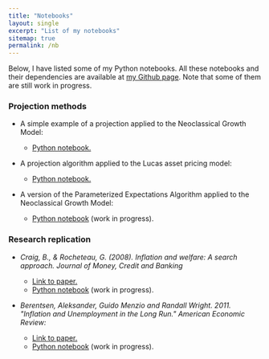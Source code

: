 ```yaml
---
title: "Notebooks"
layout: single
excerpt: "List of my notebooks"
sitemap: true
permalink: /nb
---
```


Below, I have listed some of my Python notebooks. All these notebooks and their dependencies are available at [my Github page](https://github.com/maitlahcen). Note that some of them are still work in progress.

### Projection methods

* A simple example of a projection applied to the Neoclassical Growth Model: 
  - [Python notebook.](https://nbviewer.jupyter.org/github/maitlahcen/Projection/blob/master/projection_ncgm.ipynb)

* A projection algorithm applied to the Lucas asset pricing model: 
  - [Python notebook.](https://nbviewer.jupyter.org/github/maitlahcen/Projection/blob/master/projection_lucas_apm.ipynb)

* A version of the Parameterized Expectations Algorithm applied to the Neoclassical Growth Model: 
  - [Python notebook](https://nbviewer.jupyter.org/github/maitlahcen/Projection/blob/master/PEA_ncgm.ipynb) (work in progress).


### Research replication

* *Craig, B., & Rocheteau, G. (2008). Inflation and welfare: A search approach. Journal of Money, Credit and Banking*
  - [Link to paper.](https://www.clevelandfed.org/en/newsroom-and-events/publications/discontinued-publications/policy-discussion-papers/pdp-0612-inflation-and-welfare.aspx)
  - [Python notebook](https://nbviewer.jupyter.org/github/maitlahcen/research_replication/blob/master/Craig-Rocheteau/Craig-Rocheteau_replication.ipynb) (work in progress).

* *Berentsen, Aleksander, Guido Menzio and Randall Wright. 2011. "Inflation and Unemployment in the Long Run." American Economic Review:*
  - [Link to paper.](https://www.aeaweb.org/articles?id=10.1257/aer.101.1.371)
  - [Python notebook](https://nbviewer.jupyter.org/github/maitlahcen/research_replication/blob/master/BMW/BMW_replication.ipynb) (work in progress).
